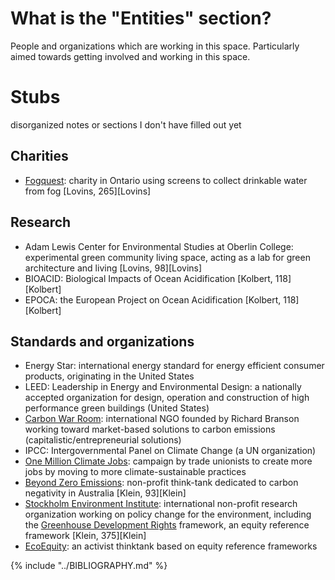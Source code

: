 # What is the "Entities" section?
People and organizations which are working in this space. Particularly aimed towards getting involved and working in this space.

# Stubs
disorganized notes or sections I don't have filled out yet

## Charities
* [Fogquest](http://www.fogquest.org/): charity in Ontario using screens to collect drinkable water from fog [Lovins, 265][Lovins]

## Research
* Adam Lewis Center for Environmental Studies at Oberlin College: experimental green community living space, acting as a lab for green architecture and living [Lovins, 98][Lovins]
* BIOACID: Biological Impacts of Ocean Acidification [Kolbert, 118][Kolbert]
* EPOCA: the European Project on Ocean Acidification [Kolbert, 118][Kolbert]

## Standards and organizations
* Energy Star: international energy standard for energy efficient consumer products, originating in the United States
* LEED: Leadership in Energy and Environmental Design: a nationally accepted organization for design, operation and construction of high performance green buildings (United States)
* [Carbon War Room](http://carbonwarroom.com/): international NGO founded by Richard Branson working toward market-based solutions to carbon emissions (capitalistic/entrepreneurial solutions)
* IPCC: Intergovernmental Panel on Climate Change (a UN organization)
* [One Million Climate Jobs](http://www.climate-change-jobs.org/about): campaign by trade unionists to create more jobs by moving to more climate-sustainable practices
* [Beyond Zero Emissions](http://bze.org.au/): non-profit think-tank dedicated to carbon negativity in Australia [Klein, 93][Klein]
* [Stockholm Environment Institute](https://www.sei-international.org/about-sei): international non-profit research organization working on policy change for the environment, including the [Greenhouse Development Rights](http://gdrights.org/about/) framework, an equity reference framework [Klein, 375][Klein]
* [EcoEquity](http://www.ecoequity.org/about/): an activist thinktank based on equity reference frameworks

{% include "../BIBLIOGRAPHY.md" %}
